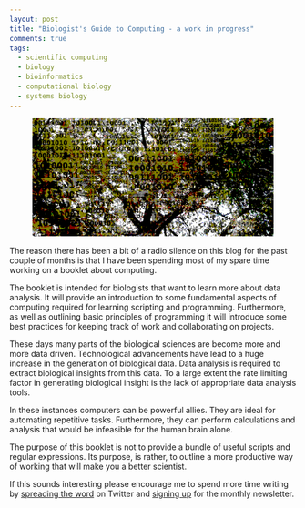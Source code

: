 ```yaml
---
layout: post
title: "Biologist's Guide to Computing - a work in progress"
comments: true
tags:
  - scientific computing
  - biology
  - bioinformatics
  - computational biology
  - systems biology
---
```


<figure>
  <img src="/images/biologists-guide-to-computing.png" alt="Binary tree." />
</figure>


The reason there has been a bit of a radio silence on this blog for the past
couple of months is that I have been spending most of my spare time working on
a booklet about computing.

The booklet is intended for biologists that want to learn more about data
analysis. It will provide an introduction to some fundamental aspects of
computing required for learning scripting and programming. Furthermore, as well
as outlining basic principles of programming it will introduce some best
practices for keeping track of work and collaborating on projects.

These days many parts of the biological sciences are become more and more data
driven. Technological advancements have lead to a huge increase in the
generation of biological data. Data analysis is required to extract biological
insights from this data. To a large extent the rate limiting factor in
generating biological insight is the lack of appropriate data analysis tools.

In these instances computers can be powerful allies. They are ideal for
automating repetitive tasks. Furthermore, they can perform calculations and
analysis that would be infeasible for the human brain alone.

The purpose of this booklet is not to provide a bundle of useful scripts and
regular expressions. Its purpose, is rather, to outline a more productive way
of working that will make you a better scientist.

If this sounds interesting please encourage me to spend more time writing by
<a href="https://twitter.com/intent/tweet?url={{ site.url }}{{ page.url }}&text={{ page.title }}&via=tjelvar_olsson" 
target="_blank">
spreading the word</a> on Twitter 
and <a href="https://tinyletter.com/tjelvarolsson" target="_blank">signing up</a> for the monthly newsletter.
